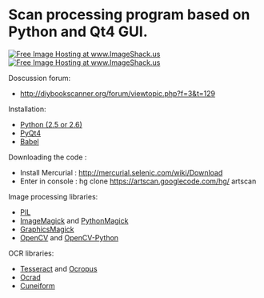 # Scan processing program based on Python and Qt4 GUI. #

<a href='http://img248.imageshack.us/i/screenshot03.png/'><img src='http://img248.imageshack.us/img248/9364/screenshot03.th.png' alt='Free Image Hosting at www.ImageShack.us' border='0' /></a>
<a href='http://img264.imageshack.us/i/screenshotjq.png/'><img src='http://img264.imageshack.us/img264/9395/screenshotjq.th.png' alt='Free Image Hosting at www.ImageShack.us' border='0' /></a>

Doscussion forum:
  * http://diybookscanner.org/forum/viewtopic.php?f=3&t=129

Installation:
  * [Python (2.5 or 2.6)](http://www.python.org/download/releases/)
  * [PyQt4](http://www.riverbankcomputing.co.uk/software/pyqt/download)
  * [Babel](http://babel.edgewall.org/wiki/Download)

Downloading the code :
  * Install Mercurial : http://mercurial.selenic.com/wiki/Download
  * Enter in console : hg clone https://artscan.googlecode.com/hg/ artscan

Image processing libraries:
  * [PIL](http://www.pythonware.com/library/pil/handbook/)
  * [ImageMagick](http://www.imagemagick.org/script/download.php) and [PythonMagick](http://www.imagemagick.org/download/python/)
  * [GraphicsMagick](http://www.graphicsmagick.org/download.html)
  * [OpenCV](http://opencv.willowgarage.com/wiki/) and [OpenCV-Python](http://opencv.willowgarage.com/wiki/PythonInterface)

OCR libraries:
  * [Tesseract](http://code.google.com/p/tesseract-ocr/) and [Ocropus](http://code.google.com/p/ocropus/)
  * [Ocrad](http://www.gnu.org/software/ocrad/)
  * [Cuneiform](https://launchpad.net/cuneiform-linux)